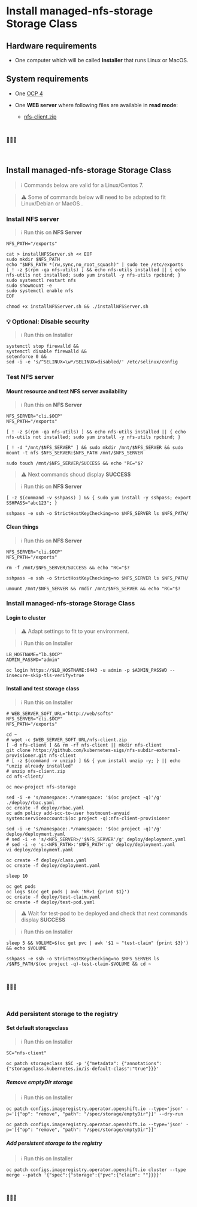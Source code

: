 # Install managed-nfs-storage Storage Class

## Hardware requirements

-  One computer which will be called **Installer** that runs Linux or MacOS.

## System requirements

- One  [OCP 4](https://github.com/bpshparis/sandbox/blob/master/Installing-Redhat-Openshift-4.4-on-Bare-Metal.md#installing-redhat-openshift-4.4-on-bare-metal)

- One **WEB server** where following files are available in **read mode**:
  - [nfs-client.zip](scripts/nfs-client.zip)

<br>

:checkered_flag::checkered_flag::checkered_flag:

<br>

## Install managed-nfs-storage Storage Class

>:information_source: Commands below are valid for a Linux/Centos 7.

>:warning: Some of commands below will need to be adapted to fit Linux/Debian or MacOS .

### Install NFS server

> :information_source: Run this on **NFS Server**

```
NFS_PATH="/exports"
```

```
cat > installNFSServer.sh << EOF
sudo mkdir $NFS_PATH
echo "$NFS_PATH *(rw,sync,no_root_squash)" | sudo tee /etc/exports
[ ! -z $(rpm -qa nfs-utils) ] && echo nfs-utils installed || { echo nfs-utils not installed; sudo yum install -y nfs-utils rpcbind; }
sudo systemctl restart nfs
sudo showmount -e
sudo systemctl enable nfs
EOF
```



```
chmod +x installNFSServer.sh && ./installNFSServer.sh
```

### :bulb: Optional: Disable security

> :information_source: Run this on Installer

```
systemctl stop firewalld &&
systemctl disable firewalld &&
setenforce 0 &&
sed -i -e 's/^SELINUX=\w*/SELINUX=disabled/' /etc/selinux/config
```


### Test NFS server

#### Mount resource and test NFS server availability

> :information_source: Run this on **NFS Server**

```
NFS_SERVER="cli.$OCP"
NFS_PATH="/exports"
```



```
[ ! -z $(rpm -qa nfs-utils) ] && echo nfs-utils installed || { echo nfs-utils not installed; sudo yum install -y nfs-utils rpcbind; }

[ ! -d "/mnt/$NFS_SERVER" ] && sudo mkdir /mnt/$NFS_SERVER && sudo mount -t nfs $NFS_SERVER:$NFS_PATH /mnt/$NFS_SERVER

sudo touch /mnt/$NFS_SERVER/SUCCESS && echo "RC="$?
```

> :warning: Next commands shoud display **SUCCESS**

> :information_source: Run this on **NFS Server**

```
[ -z $(command -v sshpass) ] && { sudo yum install -y sshpass; export SSHPASS="abc123"; }

sshpass -e ssh -o StrictHostKeyChecking=no $NFS_SERVER ls $NFS_PATH/ 
```

#### Clean things

> :information_source: Run this on **NFS Server**

```
NFS_SERVER="cli.$OCP"
NFS_PATH="/exports"
```



```
rm -f /mnt/$NFS_SERVER/SUCCESS && echo "RC="$?

sshpass -e ssh -o StrictHostKeyChecking=no $NFS_SERVER ls $NFS_PATH/

umount /mnt/$NFS_SERVER && rmdir /mnt/$NFS_SERVER && echo "RC="$?
```


### Install managed-nfs-storage Storage Class 

#### Login to cluster

> :warning: Adapt settings to fit to your environment.

> :information_source: Run this on Installer

```
LB_HOSTNAME="lb.$OCP"
ADMIN_PASSWD="admin"
```

```
oc login https://$LB_HOSTNAME:6443 -u admin -p $ADMIN_PASSWD --insecure-skip-tls-verify=true
```


#### Install and test storage class

> :information_source: Run this on Installer

```
# WEB_SERVER_SOFT_URL="http://web/softs"
NFS_SERVER="cli.$OCP"
NFS_PATH="/exports"
```

```
cd ~ 
# wget -c $WEB_SERVER_SOFT_URL/nfs-client.zip
[ -d nfs-client ] && rm -rf nfs-client || mkdir nfs-client
git clone https://github.com/kubernetes-sigs/nfs-subdir-external-provisioner.git nfs-client
# [ -z $(command -v unzip) ] && { yum install unzip -y; } || echo "unzip already installed"
# unzip nfs-client.zip
cd nfs-client/

oc new-project nfs-storage

sed -i -e 's/namespace:.*/namespace: '$(oc project -q)'/g' ./deploy/rbac.yaml
oc create -f deploy/rbac.yaml
oc adm policy add-scc-to-user hostmount-anyuid system:serviceaccount:$(oc project -q):nfs-client-provisioner

sed -i -e 's/namespace:.*/namespace: '$(oc project -q)'/g' deploy/deployment.yaml
# sed -i -e 's/<NFS_SERVER>/'$NFS_SERVER'/g' deploy/deployment.yaml
# sed -i -e 's:<NFS_PATH>:'$NFS_PATH':g' deploy/deployment.yaml
vi deploy/deployment.yaml

oc create -f deploy/class.yaml
oc create -f deploy/deployment.yaml

sleep 10

oc get pods
oc logs $(oc get pods | awk 'NR>1 {print $1}')
oc create -f deploy/test-claim.yaml
oc create -f deploy/test-pod.yaml
```

> :warning: Wait for test-pod to be deployed and check that next commands display **SUCCESS**

> :information_source: Run this on Installer

```
sleep 5 && VOLUME=$(oc get pvc | awk '$1 ~ "test-claim" {print $3}') && echo $VOLUME

sshpass -e ssh -o StrictHostKeyChecking=no $NFS_SERVER ls /$NFS_PATH/$(oc project -q)-test-claim-$VOLUME && cd ~
```

<br>

:checkered_flag::checkered_flag::checkered_flag:

<br>


### Add persistent storage to the registry

#### Set default  storageclass

> :information_source: Run this on Installer

```
SC="nfs-client"

oc patch storageclass $SC -p '{"metadata": {"annotations":{"storageclass.kubernetes.io/is-default-class":"true"}}}'
```

##### Remove emptyDir storage

> :information_source: Run this on Installer

```
oc patch configs.imageregistry.operator.openshift.io --type='json' -p='[{"op": "remove", "path": "/spec/storage/emptyDir"}]' --dry-run

oc patch configs.imageregistry.operator.openshift.io --type='json' -p='[{"op": "remove", "path": "/spec/storage/emptyDir"}]'
```

##### Add persistent storage to the registry

> :information_source: Run this on Installer

```
oc patch configs.imageregistry.operator.openshift.io cluster --type merge --patch '{"spec":{"storage":{"pvc":{"claim": ""}}}}'
```

<br>

:checkered_flag::checkered_flag::checkered_flag: